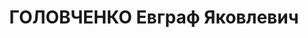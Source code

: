 ---
title: ГОЛОВЧЕНКО Евграф Яковлевич
description: 'Род. в 1893, Донская обл., Черкасский окр., русский, обр.: начальное,
  б/п. Проживал: ст-ца Усть-Лабинская. Начальник ст. 7-го Краснодарского отделения
  ж.д. им. Ворошилова

  Обв. в том, что был членом к/р троцкистско-зиновьевской террористической организации.
  Приговор: ВК ВС СССР, 17.12.1937 – ВМН. Расстрелян 17.12.1937, в г.Ростове-на-Дону.

  Реабилитирован ВК ВС СССР 26.12.1957'
---